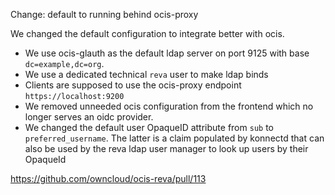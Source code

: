 Change: default to running behind ocis-proxy

We changed the default configuration to integrate better with ocis.

- We use ocis-glauth as the default ldap server on port 9125 with base `dc=example,dc=org`.
- We use a dedicated technical `reva` user to make ldap binds
- Clients are supposed to use the ocis-proxy endpoint `https://localhost:9200`
- We removed unneeded ocis configuration from the frontend which no longer serves an oidc provider.
- We changed the default user OpaqueID attribute from `sub` to `preferred_username`. The latter is a claim populated by konnectd that can also be used by the reva ldap user manager to look up users by their OpaqueId

https://github.com/owncloud/ocis-reva/pull/113
